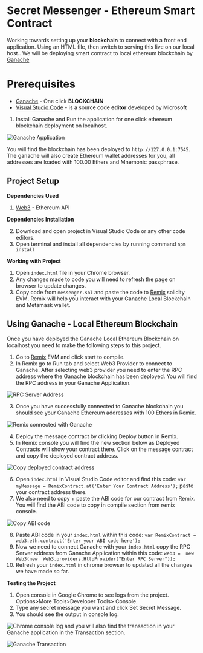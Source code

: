 # Secret Messenger - Ethereum Smart Contract

Working towards setting up your **blockchain** to connect with a front end application. Using an HTML file, then switch to serving this live on our local host.. We will be deploying smart contract to local ethereum blockchain by [Ganache](https://truffleframework.com/ganache)


# Prerequisites

- [Ganache](https://truffleframework.com/ganache) - One click **BLOCKCHAIN**
- [Visual Studio Code](https://code.visualstudio.com/download) - is a source code **editor** developed by Microsoft

 1. Install Ganache and Run the application for one click ethereum blockchain deployment on localhost.
 
 ![Ganache Application](https://i.imgur.com/7rvG8hc.png)
 
 You will find the blockchain has been deployed to ``http://127.0.0.1:7545``. The ganache will also create Ethereum wallet addresses for you, all addresses are loaded with 100.00 Ethers and Mnemonic passphrase.

## Project Setup

**Dependencies Used**

 1. [Web3](https://www.npmjs.com/package/web3) -  Ethereum API

**Dependencies Installation**

 2. Download and open project in Visual Studio Code or any other code editors.
 3. Open terminal and install all dependencies by running command ``npm install``

**Working with Project**

 1. Open ``index.html`` file in your Chrome browser.
 2. Any changes made to code you will need to refresh the page on browser to update changes.
 3. Copy code from ``messenger.sol`` and paste the code to [Remix](https://remix.ethereum.org/) solidity EVM. Remix will help you interact with your Ganache Local Blockchain and Metamask wallet.

## Using Ganache - Local Ethereum Blockchain

Once you have deployed the Ganache Local Ethereum Blockchain on localhost you need to make the following steps to this project.

1. Go to [Remix](https://remix.ethereum.org/) EVM and click start to compile.
2. In Remix go to Run tab and select Web3 Provider to connect to Ganache. After selecting web3 provider you need to enter the RPC address where the Ganache blockchain has been deployed. You will find the RPC address in your Ganache Application. 

![RPC Server Address](https://i.imgur.com/hid7zL1.png)

3. Once you have successfully connected to Ganache blockchain you should see your Ganache Ethereum addresses with 100 Ethers in Remix. 

![Remix connected with Ganache](https://i.imgur.com/XL1Vgyc.png)

4. Deploy the message contract by clicking Deploy button in Remix.
5. In Remix console you will find the new section below as Deployed Contracts will show your contract there. Click on the message contract and copy the deployed contract address.

![Copy deployed contract address](https://i.imgur.com/tXzCgvO.png)

6. Open ``index.html`` in Visual Studio Code editor and find this code:
 ``var myMessage = RemixContract.at('Enter Your Contract Address');``
 paste your contract address there.
7. We also need to copy + paste the ABI code for our contract from Remix. You will find the ABI code to copy in compile section from remix console.

![Copy ABI code](https://i.imgur.com/6mhrchB.png)

8. Paste ABI code in your ``index.html`` within this code: 
``var RemixContract =  web3.eth.contract('Enter your ABI code here');``
9. Now we need to connect Ganache with your ``index.html`` copy the RPC Server address from Ganache Application within this code: 
``web3 =  new  Web3(new  Web3.providers.HttpProvider("Enter RPC Server"));``
10. Refresh your ``index.html`` in chrome browser to updated all the changes we have made so far.

**Testing the Project**

1. Open console in Google Chrome to see logs from the project. Options>More Tools>Developer Tools> Console.
2. Type any secret message you want and click Set Secret Message.
3. You should see the output in console log. 

![Chrome console log](https://i.imgur.com/nZ5FDsY.png)
and you will also find the transaction in your Ganache application in the Transaction section.

![Ganache Transaction](https://i.imgur.com/eXNKMcy.png)
